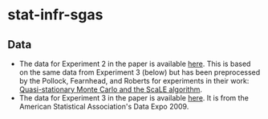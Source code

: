 # stat-infr-sgas

## Data
- The data for Experiment 2 in the paper is available [here](https://warwick.ac.uk/fac/sci/statistics/staff/academic-research/pollock/scale/data_airline_raw.rdata). This is based on the same data from Experiment 3 (below) but has been preprocessed by the Pollock, Fearnhead, and Roberts for experiments in their work: [Quasi-stationary Monte Carlo and the ScaLE algorithm](https://rss.onlinelibrary.wiley.com/doi/10.1111/rssb.12365).
- The data for Experiment 3 in the paper is available [here](https://community.amstat.org/jointscsg-section/dataexpo/dataexpo2009). It is from the American Statistical Association's Data Expo 2009.
